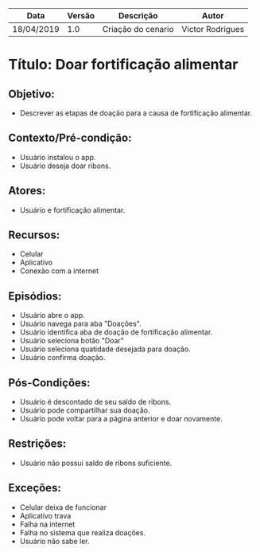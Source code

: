 | Data       | Versão | Descrição          | Autor            |
| ---------- | ------ | ------------------ | ---------------- |
| 18/04/2019 | 1.0    | Criação do cenario | Victor Rodrigues |

# Título: Doar fortificação alimentar

## Objetivo: 

- Descrever as etapas de doação para a causa de fortificação alimentar.

## Contexto/Pré-condição: 

- Usuário instalou o app.
- Usuário deseja doar ribons.

## Atores: 

- Usuário e fortificação alimentar.

## Recursos: 

- Celular
- Aplicativo
- Conexão com a internet

## Episódios: 

- Usuário abre o app.
- Usuário navega para aba "Doações".
- Usuário identifica aba de doação de fortificação alimentar.
- Usuário seleciona botão "Doar"
- Usuário seleciona quatidade desejada para doação.
- Usuário confirma doação.

## Pós-Condições: 

- Usuário é descontado de seu saldo de ribons.
- Usuário pode compartilhar sua doação.
- Usuário pode voltar para a página anterior e doar novamente.

## Restrições: 

- Usuário não possui saldo de ribons suficiente.

## Exceções:

- Celular deixa de funcionar 
- Aplicativo trava 
- Falha na internet 
- Falha no sistema que realiza doações.
- Usuário não sabe ler.